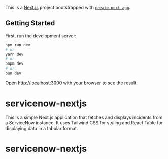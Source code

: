 This is a [Next.js](https://nextjs.org) project bootstrapped with [`create-next-app`](https://nextjs.org/docs/app/api-reference/cli/create-next-app).

## Getting Started

First, run the development server:

```bash
npm run dev
# or
yarn dev
# or
pnpm dev
# or
bun dev
```

Open [http://localhost:3000](http://localhost:3000) with your browser to see the result.

# servicenow-nextjs

This is a simple Next.js application that fetches and displays incidents from a ServiceNow instance. It uses Tailwind CSS for styling and React Table for displaying data in a tabular format.
# servicenow-nextjs
